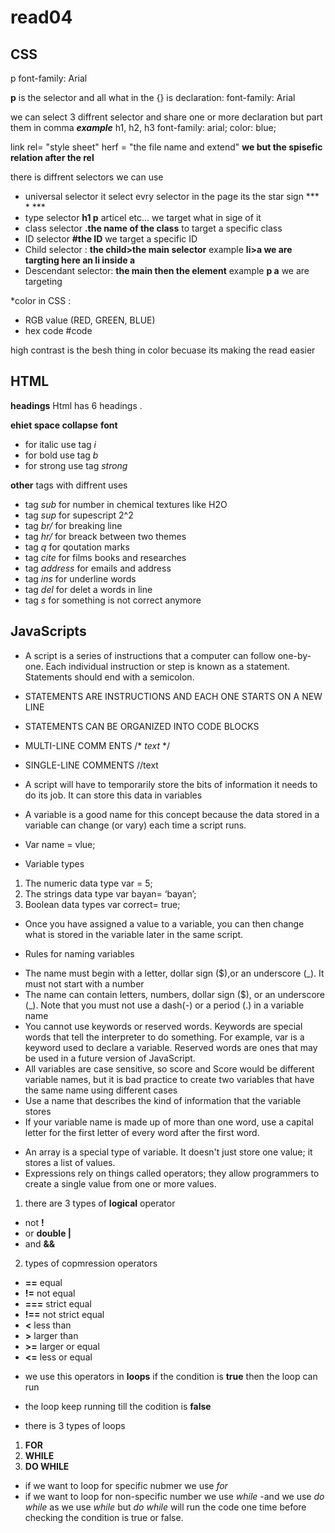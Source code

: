 # read04 


## CSS

p 
    font-family: Arial 


**p** is the selector and all what in the {} is declaration: font-family: Arial 

we can select 3 diffrent selector and share one or more declaration but part them in comma ***example*** 
 h1, h2, h3 
    font-family: arial;
    color: blue;


link rel= "style sheet" herf = "the file name and extend"  **we but the spisefic relation after the rel**

there is diffrent selectors we can use 
- universal selector it select evry selector in the page its the star sign *** * *** 
- type selector **h1 p** articel etc... we target what in sige of it 
- class selector **.the name of the class** to target a specific class
- ID selector **#the ID** we target a specific ID
- Child selector : **the child>the main selector** example **li>a we are targting here an li inside a**
- Descendant selector: **the main then the element** example **p a** we are targeting 


*color in CSS :
- RGB value (RED, GREEN, BLUE)
- hex code #code 

high contrast is the besh thing in color becuase its making the read easier 

## HTML 

**headings** Html has 6 headings .

**ehiet space collapse** 
**font** 
- for italic use tag *i* 
- for bold use tag *b* 
- for strong use tag *strong*

**other** tags with diffrent uses
- tag *sub* for number in chemical textures like H2O
- tag *sup* for supescript 2^2 
- tag *br/* for breaking line 
- tag *hr/* for breack between two themes 
- tag *q* for qoutation marks
- tag *cite* for films books and researches
- tag *address* for emails and address
- tag *ins* for underline words
- tag *del* for delet a words in line 
- tag *s* for something is not correct anymore

## JavaScripts 

* A script is a series of instructions that a computer can follow one-by-one. Each individual instruction or step is known as a statement. Statements should end with a semicolon.
* STATEMENTS ARE INSTRUCTIONS AND EACH ONE STARTS ON A NEW LINE
* STATEMENTS CAN BE ORGANIZED INTO CODE BLOCKS
* MULTI-LINE COMM ENTS /* *text* */ 
* SINGLE-LINE COMMENTS //text
* A script will have to temporarily store the bits of information it needs to do its job. It can store this data in variables
* A variable is a good name for this concept because the data stored in a variable can change (or vary) each time a script runs.
* Var name = vlue;


* Variable types 
1.	The numeric data type var = 5;
2.	The strings data type var bayan= ‘bayan’;
3.	Boolean data types var correct= true;


* Once you have assigned a value to a variable, you can then change what is stored in the variable later in the same script.


* Rules for naming variables
-	The name must begin with a letter, dollar sign ($),or an underscore (_). It must not start with a number
-	The name can contain letters, numbers, dollar sign ($), or an underscore (_). Note that you must not use a dash(-) or a period (.) in a variable name
-	You cannot use keywords or reserved words. Keywords are special words that tell the interpreter to do something. For example, var is a keyword used to declare a variable. Reserved words are ones that may be used in a future version of JavaScript.
-	All variables are case sensitive, so score and Score would be different variable names, but it is bad practice to create two variables that have the same name using different cases
-	Use a name that describes the kind of information that the variable stores
-	If your variable name is made up of more than one word, use a capital letter for the first letter of every word after the first word.


* An array is a special type of variable. It doesn't just store one value; it stores a list of values.
* Expressions rely on things called operators; they allow programmers to create a single value from one or more values.

1. there are 3 types of **logical** operator 
- not **!**
- or **double |** 
- and **&&**
2. types of copmression operators 
- **==** equal
- **!=** not equal 
- **===** strict equal 
- **!==** not strict equal
- **<** less than
- **>** larger than 
- **>=** larger or equal
- **<=** less or equal 

* we use this operators in **loops** if the condition is **true** then the loop can run 
* the loop keep running till the codition is **false**

* there is 3 types of loops 
1. **FOR**
2. **WHILE** 
3. **DO WHILE** 

- if we want to loop for specific nubmer we use *for* 
- if we want to loop for non-specific number we use *while*
-and we use *do while* as we use *while* but *do while* will run the code one time before checking the condition is true or false.





